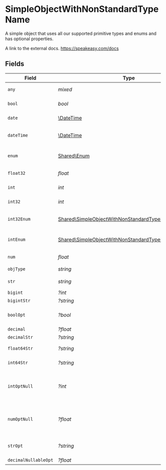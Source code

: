 # SimpleObjectWithNonStandardTypeName

A simple object that uses all our supported primitive types and enums and has optional properties.

A link to the external docs.
<https://speakeasy.com/docs>


## Fields

| Field                                                                                                                      | Type                                                                                                                       | Required                                                                                                                   | Description                                                                                                                | Example                                                                                                                    |
| -------------------------------------------------------------------------------------------------------------------------- | -------------------------------------------------------------------------------------------------------------------------- | -------------------------------------------------------------------------------------------------------------------------- | -------------------------------------------------------------------------------------------------------------------------- | -------------------------------------------------------------------------------------------------------------------------- |
| `any`                                                                                                                      | *mixed*                                                                                                                    | :heavy_check_mark:                                                                                                         | An any property.                                                                                                           | any                                                                                                                        |
| `bool`                                                                                                                     | *bool*                                                                                                                     | :heavy_check_mark:                                                                                                         | A boolean property.                                                                                                        | true                                                                                                                       |
| `date`                                                                                                                     | [\DateTime](https://www.php.net/manual/en/class.datetime.php)                                                              | :heavy_check_mark:                                                                                                         | A date property.                                                                                                           | 2020-01-01                                                                                                                 |
| `dateTime`                                                                                                                 | [\DateTime](https://www.php.net/manual/en/class.datetime.php)                                                              | :heavy_check_mark:                                                                                                         | A date-time property.                                                                                                      | 2020-01-01T00:00:00.001Z                                                                                                   |
| `enum`                                                                                                                     | [Shared\Enum](../../Models/Shared/Enum.md)                                                                                 | :heavy_check_mark:                                                                                                         | A string based enum                                                                                                        | one                                                                                                                        |
| `float32`                                                                                                                  | *float*                                                                                                                    | :heavy_check_mark:                                                                                                         | A float32 property.                                                                                                        | 1.1                                                                                                                        |
| `int`                                                                                                                      | *int*                                                                                                                      | :heavy_check_mark:                                                                                                         | An integer property.                                                                                                       | 1                                                                                                                          |
| `int32`                                                                                                                    | *int*                                                                                                                      | :heavy_check_mark:                                                                                                         | An int32 property.                                                                                                         | 1                                                                                                                          |
| `int32Enum`                                                                                                                | [Shared\SimpleObjectWithNonStandardTypeNameInt32Enum](../../Models/Shared/SimpleObjectWithNonStandardTypeNameInt32Enum.md) | :heavy_check_mark:                                                                                                         | An int32 enum property.                                                                                                    | 55                                                                                                                         |
| `intEnum`                                                                                                                  | [Shared\SimpleObjectWithNonStandardTypeNameIntEnum](../../Models/Shared/SimpleObjectWithNonStandardTypeNameIntEnum.md)     | :heavy_check_mark:                                                                                                         | An integer enum property.                                                                                                  | 2                                                                                                                          |
| `num`                                                                                                                      | *float*                                                                                                                    | :heavy_check_mark:                                                                                                         | A number property.                                                                                                         | 1.1                                                                                                                        |
| `objType`                                                                                                                  | *string*                                                                                                                   | :heavy_check_mark:                                                                                                         | N/A                                                                                                                        |                                                                                                                            |
| `str`                                                                                                                      | *string*                                                                                                                   | :heavy_check_mark:                                                                                                         | A string property.                                                                                                         | test                                                                                                                       |
| `bigint`                                                                                                                   | *?int*                                                                                                                     | :heavy_minus_sign:                                                                                                         | N/A                                                                                                                        | 8821239038968084                                                                                                           |
| `bigintStr`                                                                                                                | *?string*                                                                                                                  | :heavy_minus_sign:                                                                                                         | N/A                                                                                                                        | 9223372036854775808                                                                                                        |
| `boolOpt`                                                                                                                  | *?bool*                                                                                                                    | :heavy_minus_sign:                                                                                                         | An optional boolean property.                                                                                              | true                                                                                                                       |
| `decimal`                                                                                                                  | *?float*                                                                                                                   | :heavy_minus_sign:                                                                                                         | N/A                                                                                                                        | 3.141592653589793                                                                                                          |
| `decimalStr`                                                                                                               | *?string*                                                                                                                  | :heavy_minus_sign:                                                                                                         | N/A                                                                                                                        | 3.14159265358979344719667586                                                                                               |
| `float64Str`                                                                                                               | *?string*                                                                                                                  | :heavy_minus_sign:                                                                                                         | A float64 string                                                                                                           | 1.1                                                                                                                        |
| `int64Str`                                                                                                                 | *?string*                                                                                                                  | :heavy_minus_sign:                                                                                                         | An int64 string                                                                                                            | 100                                                                                                                        |
| `intOptNull`                                                                                                               | *?int*                                                                                                                     | :heavy_minus_sign:                                                                                                         | An optional integer property will be null for tests.                                                                       |                                                                                                                            |
| `numOptNull`                                                                                                               | *?float*                                                                                                                   | :heavy_minus_sign:                                                                                                         | An optional number property will be null for tests.                                                                        |                                                                                                                            |
| `strOpt`                                                                                                                   | *?string*                                                                                                                  | :heavy_minus_sign:                                                                                                         | An optional string property.                                                                                               | testOptional                                                                                                               |
| `decimalNullableOpt`                                                                                                       | *?float*                                                                                                                   | :heavy_minus_sign:                                                                                                         | N/A                                                                                                                        |                                                                                                                            |